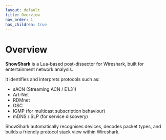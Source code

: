 ```yaml
---
layout: default
title: Overview
nav_order: 1
has_children: true
---
```


# Overview

**ShowShark** is a Lua-based post-dissector for Wireshark, built for entertainment network analysis.

It identifies and interprets protocols such as:
- sACN (Streaming ACN / E1.31)
- Art-Net
- RDMnet
- OSC
- IGMP (for multicast subscription behaviour)
- mDNS / SLP (for service discovery)

ShowShark automatically recognises devices, decodes packet types, and builds a friendly protocol stack view within Wireshark.

